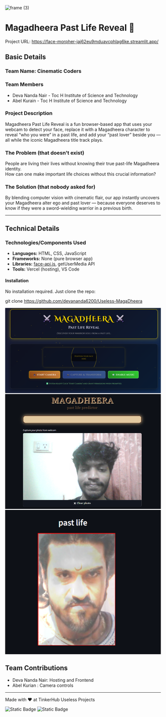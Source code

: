 <img width="3188" height="1202" alt="frame (3)" src="https://github.com/user-attachments/assets/517ad8e9-ad22-457d-9538-a9e62d137cd7" />

# Magadheera Past Life Reveal 🎯


Project URL:
https://face-morpher-jaj62eu9mduavcphlag6ke.streamlit.app/


## Basic Details
### Team Name: Cinematic Coders

### Team Members
- Deva Nanda Nair - Toc H Institute of Science and Technology
- Abel Kurain - Toc H Institute of Science and Technology

### Project Description
Magadheera Past Life Reveal is a fun browser-based app that uses your webcam to detect your face, replace it with a Magadheera character to reveal “who you were” in a past life, and add your “past lover” beside you — all while the iconic Magadheera title track plays.

### The Problem (that doesn't exist)
People are living their lives without knowing their true past-life Magadheera identity.  
How can one make important life choices without this crucial information?

### The Solution (that nobody asked for)
By blending computer vision with cinematic flair, our app instantly uncovers your Magadheera alter ego and past lover — because everyone deserves to know if they were a sword-wielding warrior in a previous birth.

---

## Technical Details
### Technologies/Components Used
- **Languages:** HTML, CSS, JavaScript
- **Frameworks:** None (pure browser app)
- **Libraries:** [face-api.js](https://justadudewhohacks.github.io/face-api.js/), getUserMedia API
- **Tools:** Vercel (hosting), VS Code

#### Installation
No installation required. Just clone the repo:

git clone https://github.com/devananda6200/Useless-MagaDheera


![Screenshot1](md1.png)
![Screenshot1](useless2.png)
![Screenshot1](useless3.png)

## Team Contributions
- Deva Nanda Nair: Hosting and Frontend
- Abel Kurian : Camera controls

---
Made with ❤️ at TinkerHub Useless Projects 

![Static Badge](https://img.shields.io/badge/TinkerHub-24?color=%23000000&link=https%3A%2F%2Fwww.tinkerhub.org%2F)
![Static Badge](https://img.shields.io/badge/UselessProjects--25-25?link=https%3A%2F%2Fwww.tinkerhub.org%2Fevents%2FQ2Q1TQKX6Q%2FUseless%2520Projects)
